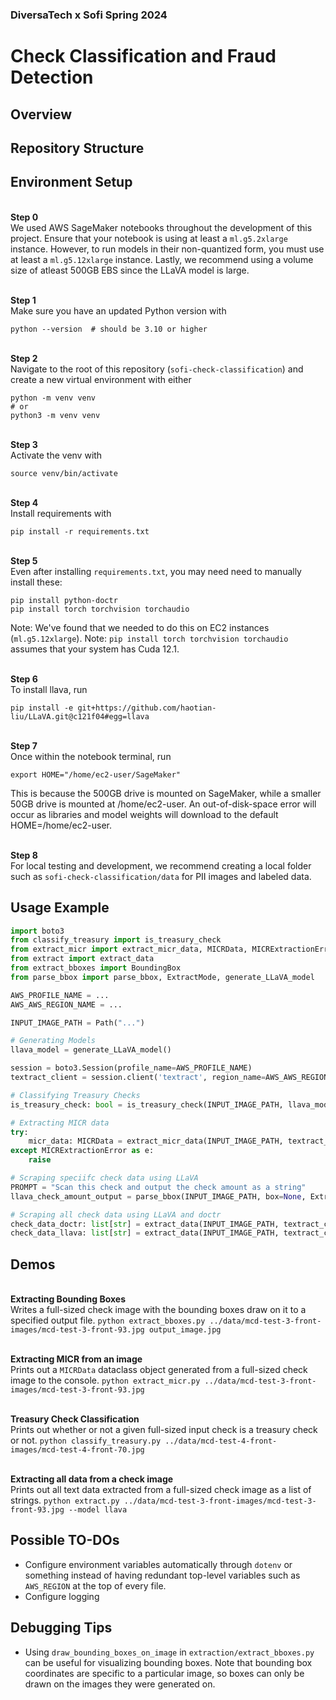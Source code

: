 ### DiversaTech x Sofi Spring 2024

# Check Classification and Fraud Detection

## Overview

## Repository Structure

## Environment Setup

<br> **Step 0** <br>
We used AWS SageMaker notebooks throughout the development of this project. Ensure that your notebook is using at least a `ml.g5.2xlarge` instance. However, to run models in their non-quantized form, you must use at least a `ml.g5.12xlarge` instance. Lastly, we recommend using a volume size of atleast 500GB EBS since the LLaVA model is large.

<br> **Step 1** <br>
Make sure you have an updated Python version with
```
python --version  # should be 3.10 or higher
```

<br> **Step 2** <br>
Navigate to the root of this repository (`sofi-check-classification`) and create a new virtual environment with either
```
python -m venv venv
# or
python3 -m venv venv
```

<br> **Step 3** <br>
Activate the venv with
```
source venv/bin/activate
```

<br> **Step 4** <br>
Install requirements with
```
pip install -r requirements.txt
```

<br> **Step 5** <br>
Even after installing `requirements.txt`, you may need need to manually install these:

```
pip install python-doctr
pip install torch torchvision torchaudio
```

Note: We've found that we needed to do this on EC2 instances (`ml.g5.12xlarge`).
Note: `pip install torch torchvision torchaudio` assumes that your system has Cuda 12.1.

<br> **Step 6** <br>
To install llava, run
```
pip install -e git+https://github.com/haotian-liu/LLaVA.git@c121f04#egg=llava
```

<br> **Step 7** <br>
Once within the notebook terminal, run 
```
export HOME="/home/ec2-user/SageMaker"
```
This is because the 500GB drive is mounted on SageMaker, while a smaller 50GB drive is mounted at /home/ec2-user.
An out-of-disk-space error will occur as libraries and model weights will download to the default HOME=/home/ec2-user.

<br> **Step 8** <br>
For local testing and development, we recommend creating a local folder such as `sofi-check-classification/data` for PII images and labeled data.

## Usage Example
```python
import boto3
from classify_treasury import is_treasury_check
from extract_micr import extract_micr_data, MICRData, MICRExtractionError
from extract import extract_data
from extract_bboxes import BoundingBox
from parse_bbox import parse_bbox, ExtractMode, generate_LLaVA_model

AWS_PROFILE_NAME = ...
AWS_AWS_REGION_NAME = ...

INPUT_IMAGE_PATH = Path("...")

# Generating Models
llava_model = generate_LLaVA_model()

session = boto3.Session(profile_name=AWS_PROFILE_NAME)
textract_client = session.client('textract', region_name=AWS_AWS_REGION_NAME)

# Classifying Treasury Checks
is_treasury_check: bool = is_treasury_check(INPUT_IMAGE_PATH, llava_model)

# Extracting MICR data
try:
    micr_data: MICRData = extract_micr_data(INPUT_IMAGE_PATH, textract_client)
except MICRExtractionError as e:
    raise

# Scraping speciifc check data using LLaVA
PROMPT = "Scan this check and output the check amount as a string"
llava_check_amount_output = parse_bbox(INPUT_IMAGE_PATH, box=None, ExtractMode.LLAVA, llava_model, PROMPT)

# Scraping all check data using LLaVA and doctr
check_data_doctr: list[str] = extract_data(INPUT_IMAGE_PATH, textract_client, ExractMode.DOC_TR)
check_data_llava: list[str] = extract_data(INPUT_IMAGE_PATH, textract_client, ExractMode.LLAVA)
```

## Demos

<br> **Extracting Bounding Boxes** <br>
Writes a full-sized check image with the bounding boxes draw on it to a specified output file.
`python extract_bboxes.py ../data/mcd-test-3-front-images/mcd-test-3-front-93.jpg output_image.jpg`

<br> **Extracting MICR from an image** <br>
Prints out a `MICRData` dataclass object generated from a full-sized check image to the console.
`python extract_micr.py ../data/mcd-test-3-front-images/mcd-test-3-front-93.jpg`

<br> **Treasury Check Classification** <br>
Prints out whether or not a given full-sized input check is a treasury check or not.
`python classify_treasury.py ../data/mcd-test-4-front-images/mcd-test-4-front-70.jpg`

<br> **Extracting all data from a check image** <br>
Prints out all text data extracted from a full-sized check image as a list of strings.
`python extract.py ../data/mcd-test-3-front-images/mcd-test-3-front-93.jpg --model llava`


## Possible TO-DOs

- Configure environment variables automatically through `dotenv` or something instead of having redundant top-level variables such as `AWS_REGION` at the top of every file.
- Configure logging


## Debugging Tips

- Using `draw_bounding_boxes_on_image` in `extraction/extract_bboxes.py` can be useful for visualizing bounding boxes. Note that bounding box coordinates are specific to a particular image, so boxes can only be drawn on the images they were generated on.